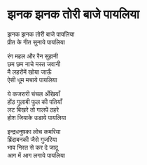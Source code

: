 # झनक झनक तोरी बाजे पायलिया

झनक झनक तोरी बाजे पायलिया  
प्रीत के गीत सुनाये पायलिया  

रंग महल और रैन सुहानी  
छम छम नाचे मस्त जवानी  
मै लहरोंमें खोया जाऊँ  
ऐसी धूम मचाये पायलिया  

ये कजरारी चंचल अँखियाँ  
होंठ गुलाबी फुल की पतियाँ  
लट बिखरे तो गालपें ठहरे  
होश जियाके उडाये पायलिया  

इन्द्रधनुषका लोच कमरिया  
ब्रिंदाबनकी जैसे गुजरिया  
भाव निरत से कर दे जादू  
आग में आग लगाये पायलिया  
